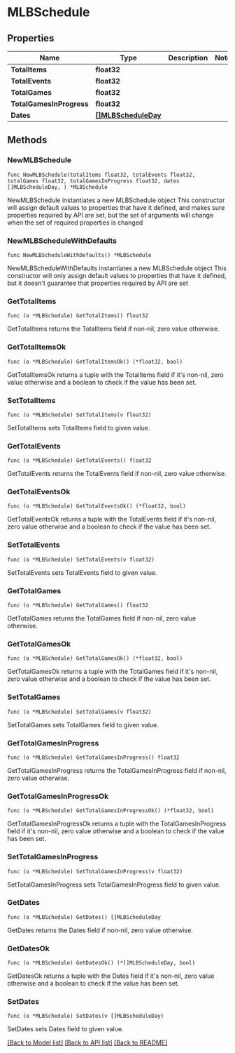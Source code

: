 # MLBSchedule

## Properties

Name | Type | Description | Notes
------------ | ------------- | ------------- | -------------
**TotalItems** | **float32** |  | 
**TotalEvents** | **float32** |  | 
**TotalGames** | **float32** |  | 
**TotalGamesInProgress** | **float32** |  | 
**Dates** | [**[]MLBScheduleDay**](MLBScheduleDay.md) |  | 

## Methods

### NewMLBSchedule

`func NewMLBSchedule(totalItems float32, totalEvents float32, totalGames float32, totalGamesInProgress float32, dates []MLBScheduleDay, ) *MLBSchedule`

NewMLBSchedule instantiates a new MLBSchedule object
This constructor will assign default values to properties that have it defined,
and makes sure properties required by API are set, but the set of arguments
will change when the set of required properties is changed

### NewMLBScheduleWithDefaults

`func NewMLBScheduleWithDefaults() *MLBSchedule`

NewMLBScheduleWithDefaults instantiates a new MLBSchedule object
This constructor will only assign default values to properties that have it defined,
but it doesn't guarantee that properties required by API are set

### GetTotalItems

`func (o *MLBSchedule) GetTotalItems() float32`

GetTotalItems returns the TotalItems field if non-nil, zero value otherwise.

### GetTotalItemsOk

`func (o *MLBSchedule) GetTotalItemsOk() (*float32, bool)`

GetTotalItemsOk returns a tuple with the TotalItems field if it's non-nil, zero value otherwise
and a boolean to check if the value has been set.

### SetTotalItems

`func (o *MLBSchedule) SetTotalItems(v float32)`

SetTotalItems sets TotalItems field to given value.


### GetTotalEvents

`func (o *MLBSchedule) GetTotalEvents() float32`

GetTotalEvents returns the TotalEvents field if non-nil, zero value otherwise.

### GetTotalEventsOk

`func (o *MLBSchedule) GetTotalEventsOk() (*float32, bool)`

GetTotalEventsOk returns a tuple with the TotalEvents field if it's non-nil, zero value otherwise
and a boolean to check if the value has been set.

### SetTotalEvents

`func (o *MLBSchedule) SetTotalEvents(v float32)`

SetTotalEvents sets TotalEvents field to given value.


### GetTotalGames

`func (o *MLBSchedule) GetTotalGames() float32`

GetTotalGames returns the TotalGames field if non-nil, zero value otherwise.

### GetTotalGamesOk

`func (o *MLBSchedule) GetTotalGamesOk() (*float32, bool)`

GetTotalGamesOk returns a tuple with the TotalGames field if it's non-nil, zero value otherwise
and a boolean to check if the value has been set.

### SetTotalGames

`func (o *MLBSchedule) SetTotalGames(v float32)`

SetTotalGames sets TotalGames field to given value.


### GetTotalGamesInProgress

`func (o *MLBSchedule) GetTotalGamesInProgress() float32`

GetTotalGamesInProgress returns the TotalGamesInProgress field if non-nil, zero value otherwise.

### GetTotalGamesInProgressOk

`func (o *MLBSchedule) GetTotalGamesInProgressOk() (*float32, bool)`

GetTotalGamesInProgressOk returns a tuple with the TotalGamesInProgress field if it's non-nil, zero value otherwise
and a boolean to check if the value has been set.

### SetTotalGamesInProgress

`func (o *MLBSchedule) SetTotalGamesInProgress(v float32)`

SetTotalGamesInProgress sets TotalGamesInProgress field to given value.


### GetDates

`func (o *MLBSchedule) GetDates() []MLBScheduleDay`

GetDates returns the Dates field if non-nil, zero value otherwise.

### GetDatesOk

`func (o *MLBSchedule) GetDatesOk() (*[]MLBScheduleDay, bool)`

GetDatesOk returns a tuple with the Dates field if it's non-nil, zero value otherwise
and a boolean to check if the value has been set.

### SetDates

`func (o *MLBSchedule) SetDates(v []MLBScheduleDay)`

SetDates sets Dates field to given value.



[[Back to Model list]](../README.md#documentation-for-models) [[Back to API list]](../README.md#documentation-for-api-endpoints) [[Back to README]](../README.md)


